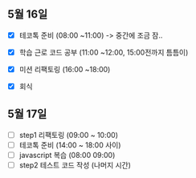 ## 5월 16일

- [x] 테코톡 준비 (08:00 ~11:00) -> 중간에 조금 잠..
- [x] 학습 근로 코드 공부 (11:00 ~12:00, 15:00전까지 틈틈이)
- [x] 미션 리팩토링 (16:00 ~18:00)
- [x] 회식


## 5월 17일

- [ ] step1 리팩토링 (09:00 ~ 10:00)
- [ ] 테코톡 준비 (14:00 ~ 18:00 사이)
- [ ] javascript 복습 (08:00  09:00)
- [ ] step2 테스트 코드 작성 (나머지 시간)
